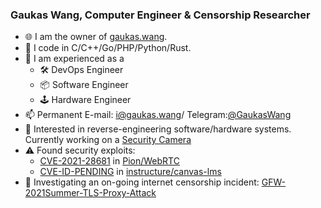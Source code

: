 ### Gaukas Wang, Computer Engineer & Censorship Researcher

- 🌐 I am the owner of [gaukas.wang](https://gaukas.wang).
- 🤖 I code in C/C++/Go/PHP/Python/Rust. 
- 🔧 I am experienced as a 
  - 🛠 DevOps Engineer
  - 📦 Software Engineer
  - 🕹 Hardware Engineer
- 📫 Permanent E-mail: [i@gaukas.wang](mailto:i@gaukas.wang)/ Telegram:[@GaukasWang](https://t.me/GaukasWang)
- 👀 Interested in reverse-engineering software/hardware systems. Currently working on a [Security Camera](https://github.com/rfenouil/IP-Camera-Neye3C) 
- ⚠ Found security exploits:
  - [CVE-2021-28681](https://cve.mitre.org/cgi-bin/cvename.cgi?name=CVE-2021-28681) in [Pion/WebRTC](https://github.com/pion/webrtc) 
  - [CVE-ID-PENDING](https://github.com/instructure/canvas-lms/issues/1905) in [instructure/canvas-lms](https://github.com/instructure/canvas-lms)
- 🚓 Investigating an on-going internet censorship incident: [GFW-2021Summer-TLS-Proxy-Attack](https://github.com/Gaukas/GFW-2021Summer-TLS-Proxy-Attack)

<!--
**Gaukas/Gaukas** is a ✨ _special_ ✨ repository because its `README.md` (this file) appears on your GitHub profile.
Here are some ideas to get you started:
- 🔭 I’m currently working on ...
- 🌱 I’m currently learning ...
- 👯 I’m looking to collaborate on ...
- 📫 How to reach me: ...
- 😄 Pronouns: ...
- 🤔 I’m looking for help with ...
- 💬 Ask me about ...
- ⚡ Fun fact: ...
-->
